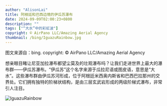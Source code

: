 ```yaml
---
author: "AlisonLai"
title: 阿根廷和巴西边境的伊瓜苏瀑布
date: 2024-09-09T02:00:23+0800
description: ""
tags: ["“大水”中的彩虹波"]
copyright: © AirPano LLC/Amazing Aerial Agency
thumbnail: /bing/IguazuRainbow.jpg
---
```

图文来源自：bing.  copyright: © AirPano LLC/Amazing Aerial Agency

想亲眼目睹让尼亚加拉瀑布都望尘莫及的壮观瀑布吗？让我们走进世界上最大的瀑布群——伊瓜苏瀑布。“伊瓜苏”这个名字来源于瓜拉尼语或图皮语，意思是“大水”。这些瀑布群由伊瓜苏河形成，位于阿根廷米西奥内斯省和巴西巴拉那州的交界处。它们拥有独特的阶梯状结构，是由三层玄武岩形成的两级阶梯式瀑布，非常引人注目。

![IguazuRainbow](/bing/IguazuRainbow.jpg)